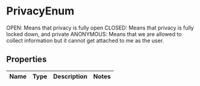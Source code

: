 # PrivacyEnum

OPEN: Means that privacy is fully open CLOSED: Means that privacy is fully locked down, and private ANONYMOUS: Means that we are allowed to collect information but it cannot get attached to me as the user.

## Properties

Name | Type | Description | Notes
------------ | ------------- | ------------- | -------------



